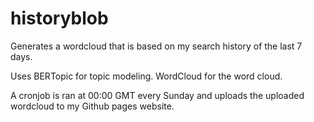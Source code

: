# historyblob

Generates a wordcloud that is based on my search history of the last 7 days. 

Uses BERTopic for topic modeling. WordCloud for the word cloud.

A cronjob is ran at 00:00 GMT every Sunday and uploads the uploaded wordcloud to my Github pages website.
